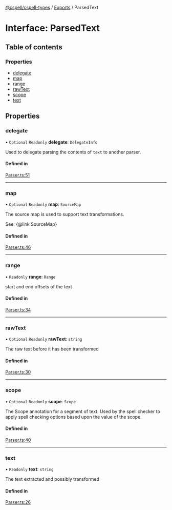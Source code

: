[@cspell/cspell-types](../README.md) / [Exports](../modules.md) / ParsedText

# Interface: ParsedText

## Table of contents

### Properties

- [delegate](ParsedText.md#delegate)
- [map](ParsedText.md#map)
- [range](ParsedText.md#range)
- [rawText](ParsedText.md#rawtext)
- [scope](ParsedText.md#scope)
- [text](ParsedText.md#text)

## Properties

### delegate

• `Optional` `Readonly` **delegate**: `DelegateInfo`

Used to delegate parsing the contents of `text` to another parser.

#### Defined in

[Parser.ts:51](https://github.com/streetsidesoftware/cspell/blob/7a5f2ef/packages/cspell-types/src/Parser.ts#L51)

___

### map

• `Optional` `Readonly` **map**: `SourceMap`

The source map is used to support text transformations.

See: {@link SourceMap}

#### Defined in

[Parser.ts:46](https://github.com/streetsidesoftware/cspell/blob/7a5f2ef/packages/cspell-types/src/Parser.ts#L46)

___

### range

• `Readonly` **range**: `Range`

start and end offsets of the text

#### Defined in

[Parser.ts:34](https://github.com/streetsidesoftware/cspell/blob/7a5f2ef/packages/cspell-types/src/Parser.ts#L34)

___

### rawText

• `Optional` `Readonly` **rawText**: `string`

The raw text before it has been transformed

#### Defined in

[Parser.ts:30](https://github.com/streetsidesoftware/cspell/blob/7a5f2ef/packages/cspell-types/src/Parser.ts#L30)

___

### scope

• `Optional` `Readonly` **scope**: `Scope`

The Scope annotation for a segment of text.
Used by the spell checker to apply spell checking options
based upon the value of the scope.

#### Defined in

[Parser.ts:40](https://github.com/streetsidesoftware/cspell/blob/7a5f2ef/packages/cspell-types/src/Parser.ts#L40)

___

### text

• `Readonly` **text**: `string`

The text extracted and possibly transformed

#### Defined in

[Parser.ts:26](https://github.com/streetsidesoftware/cspell/blob/7a5f2ef/packages/cspell-types/src/Parser.ts#L26)
